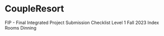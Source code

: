 # CoupleResort
FIP - Final Integrated Project Submission Checklist Level 1 Fall 2023  Index Rooms Dinning
